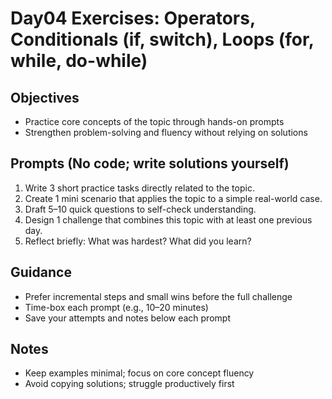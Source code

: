 # Day04 Exercises: Operators, Conditionals (if, switch), Loops (for, while, do-while)

## Objectives
- Practice core concepts of the topic through hands-on prompts
- Strengthen problem-solving and fluency without relying on solutions

## Prompts (No code; write solutions yourself)
1. Write 3 short practice tasks directly related to the topic.
2. Create 1 mini scenario that applies the topic to a simple real-world case.
3. Draft 5–10 quick questions to self-check understanding.
4. Design 1 challenge that combines this topic with at least one previous day.
5. Reflect briefly: What was hardest? What did you learn?

## Guidance
- Prefer incremental steps and small wins before the full challenge
- Time-box each prompt (e.g., 10–20 minutes)
- Save your attempts and notes below each prompt

## Notes
- Keep examples minimal; focus on core concept fluency
- Avoid copying solutions; struggle productively first
